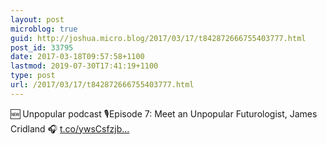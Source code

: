 ```yaml
---
layout: post
microblog: true
guid: http://joshua.micro.blog/2017/03/17/t842872666755403777.html
post_id: 33795
date: 2017-03-18T09:57:58+1100
lastmod: 2019-07-30T17:41:19+1100
type: post
url: /2017/03/17/t842872666755403777.html
---
```

🆕 Unpopular podcast 🎙Episode 7: Meet an Unpopular Futurologist, James Cridland  🎧  [t.co/ywsCsfzjb...](https://t.co/ywsCsfzjbc)
